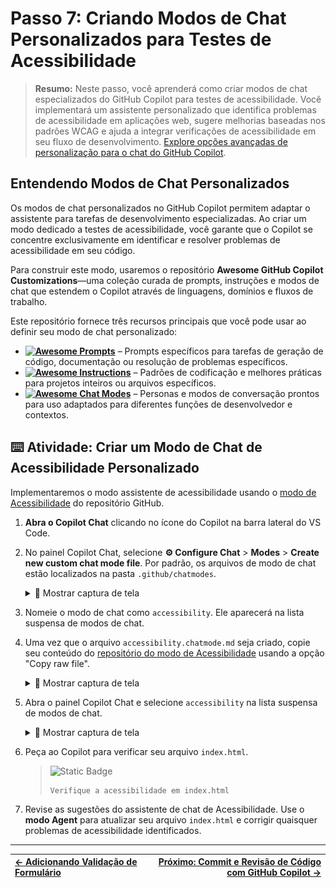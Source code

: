 # Passo 7: Criando Modos de Chat Personalizados para Testes de Acessibilidade

> **Resumo:**
> Neste passo, você aprenderá como criar modos de chat especializados do GitHub Copilot para testes de acessibilidade. Você implementará um assistente personalizado que identifica problemas de acessibilidade em aplicações web, sugere melhorias baseadas nos padrões WCAG e ajuda a integrar verificações de acessibilidade em seu fluxo de desenvolvimento. [Explore opções avançadas de personalização para o chat do GitHub Copilot](https://code.visualstudio.com/docs/copilot/customization/overview).

## Entendendo Modos de Chat Personalizados

Os modos de chat personalizados no GitHub Copilot permitem adaptar o assistente para tarefas de desenvolvimento especializadas. Ao criar um modo dedicado a testes de acessibilidade, você garante que o Copilot se concentre exclusivamente em identificar e resolver problemas de acessibilidade em seu código.

Para construir este modo, usaremos o repositório **Awesome GitHub Copilot Customizations**—uma coleção curada de prompts, instruções e modos de chat que estendem o Copilot através de linguagens, domínios e fluxos de trabalho.

Este repositório fornece três recursos principais que você pode usar ao definir seu modo de chat personalizado:

* **[![Awesome Prompts](https://img.shields.io/badge/Awesome-Prompts-blue?logo=githubcopilot)](https://github.com/github/awesome-copilot/blob/main/README.prompts.md)** – Prompts específicos para tarefas de geração de código, documentação ou resolução de problemas específicos.
* **[![Awesome Instructions](https://img.shields.io/badge/Awesome-Instructions-blue?logo=githubcopilot)](https://github.com/github/awesome-copilot/blob/main/README.instructions.md)** – Padrões de codificação e melhores práticas para projetos inteiros ou arquivos específicos.
* **[![Awesome Chat Modes](https://img.shields.io/badge/Awesome-Chat_Modes-blue?logo=githubcopilot)](https://github.com/github/awesome-copilot/blob/main/README.chatmodes.md)** – Personas e modos de conversação prontos para uso adaptados para diferentes funções de desenvolvedor e contextos.

## ⌨️ Atividade: Criar um Modo de Chat de Acessibilidade Personalizado

Implementaremos o modo assistente de acessibilidade usando o [modo de Acessibilidade](https://github.com/github/awesome-copilot/blob/main/chatmodes/accesibility.chatmode.md) do repositório GitHub.

1. **Abra o Copilot Chat** clicando no ícone do Copilot na barra lateral do VS Code.

2. No painel Copilot Chat, selecione **⚙️ Configure Chat** > **Modes** > **Create new custom chat mode file**. Por padrão, os arquivos de modo de chat estão localizados na pasta `.github/chatmodes`.

   <details>
      <summary>📸 Mostrar captura de tela</summary>
       <img src="../../images/6-configure-chat-instructions.png" alt="Captura de tela mostrando a visualização de Chat e o menu Configure Chat, destacando o botão Configure Chat" />
   </details>

3. Nomeie o modo de chat como `accessibility`. Ele aparecerá na lista suspensa de modos de chat.
   
4. Uma vez que o arquivo `accessibility.chatmode.md` seja criado, copie seu conteúdo do [repositório do modo de Acessibilidade](https://github.com/github/awesome-copilot/blob/main/chatmodes/accesibility.chatmode.md) usando a opção "Copy raw file".

   <details>
      <summary>📸 Mostrar captura de tela</summary>
       <img src="../../images/6-copy-raw.png" alt="Captura de tela mostrando como copiar o conteúdo do arquivo bruto" />
   </details>

5. Abra o painel Copilot Chat e selecione `accessibility` na lista suspensa de modos de chat.

   <details>
      <summary>📸 Mostrar captura de tela</summary>
       <img src="../../images/6-chat-mode-dropdown.png" alt="Captura de tela mostrando a visualização de Chat, destacando a lista suspensa de modos de chat" />
   </details>

6. Peça ao Copilot para verificar seu arquivo `index.html`.

   > ![Static Badge](https://img.shields.io/badge/-Prompt-text?style=social\&logo=github%20copilot)
   >
   > ```prompt
   > Verifique a acessibilidade em index.html
   > ```

7. Revise as sugestões do assistente de chat de Acessibilidade. Use o **modo Agent** para atualizar seu arquivo `index.html` e corrigir quaisquer problemas de acessibilidade identificados.

---

| [← Adicionando Validação de Formulário](06-step.md) | [Próximo: Commit e Revisão de Código com GitHub Copilot →](08-step.md) |
|:-----------------------------------|------------------------------------------:|
